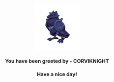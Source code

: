 <p align="center">
            <img src="https://raw.githubusercontent.com/PokeAPI/sprites/master/sprites/pokemon/823.png" width="150" height="150">
          </p>
          <h3 align="center">You have been greeted by - <b>CORVIKNIGHT</b></h3>
          <h3 align="center">Have a nice day!</h3>
